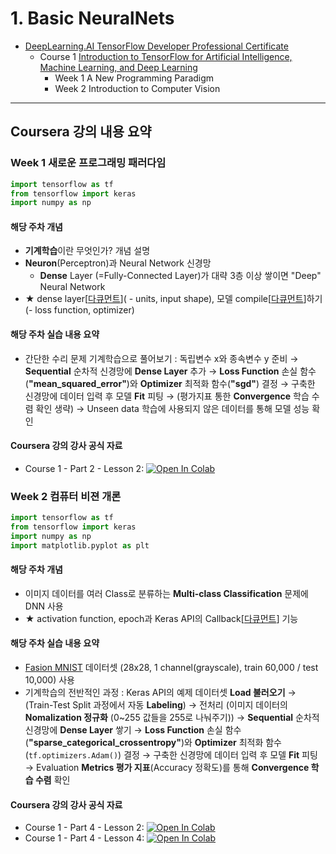 # 1. Basic NeuralNets

* [DeepLearning.AI TensorFlow Developer Professional Certificate](https://www.coursera.org/professional-certificates/tensorflow-in-practice)
  * Course 1 [Introduction to TensorFlow for Artificial Intelligence, Machine Learning, and Deep Learning](https://www.coursera.org/learn/introduction-tensorflow?specialization=tensorflow-in-practice)
    * Week 1 A New Programming Paradigm
    * Week 2 Introduction to Computer Vision

---



## Coursera 강의 내용 요약

### Week 1 새로운 프로그래밍 패러다임

```python
import tensorflow as tf
from tensorflow import keras
import numpy as np
```

#### 해당 주차 개념

* **기계학습**이란 무엇인가? 개념 설명
* **Neuron**(Perceptron)과 Neural Network 신경망
  * **Dense** Layer (=Fully-Connected Layer)가 대략 3층 이상 쌓이면 "Deep" Neural Network
* ★ dense layer[[다큐먼트](https://www.tensorflow.org/api_docs/python/tf/keras/layers/Dense)]\( - units, input shape\), 모델 compile[[다큐먼트](https://www.tensorflow.org/api_docs/python/tf/keras/Model#compile)]하기(- loss function, optimizer)

#### 해당 주차 실습 내용 요약

* 간단한 수리 문제 기계학습으로 풀어보기
  : 독립변수 x와 종속변수 y 준비
  → **Sequential** 순차적 신경망에 **Dense Layer** 추가
  → **Loss Function** 손실 함수(**"mean_squared_error"**)와 **Optimizer** 최적화 함수(**"sgd"**) 결정 
  → 구축한 신경망에 데이터 입력 후 모델 **Fit** 피팅 
  → (평가지표 통한 **Convergence** 학습 수렴 확인 생략)
  → Unseen data 학습에 사용되지 않은 데이터를 통해 모델 성능 확인

#### Coursera 강의 강사 공식 자료

* Course 1 - Part 2 - Lesson 2: [![Open In Colab](https://colab.research.google.com/assets/colab-badge.svg)](https://colab.research.google.com/github/lmoroney/dlaicourse/blob/master/Course%201%20-%20Part%202%20-%20Lesson%202%20-%20Notebook.ipynb)



### Week 2 컴퓨터 비젼 개론

```python
import tensorflow as tf
from tensorflow import keras
import numpy as np
import matplotlib.pyplot as plt
```

#### 해당 주차 개념

* 이미지 데이터를 여러 Class로 분류하는 **Multi-class Classification** 문제에 DNN 사용
* ★ activation function, epoch과 Keras API의 Callback[[다큐먼트](https://www.tensorflow.org/api_docs/python/tf/keras/callbacks/Callback)] 기능

#### 해당 주차 실습 내용 요약

* [Fasion MNIST](https://github.com/zalandoresearch/fashion-mnist) 데이터셋 (28x28, 1 channel(grayscale), train 60,000 / test 10,000) 사용
* 기계학습의 전반적인 과정
  : Keras API의 예제 데이터셋 **Load 불러오기** → (Train-Test Split 과정에서 자동 **Labeling**)
  → 전처리 (이미지 데이터의 **Nomalization 정규화** (0~255 값들을 255로 나눠주기)) 
  → **Sequential** 순차적 신경망에 **Dense Layer** 쌓기 
  → **Loss Function** 손실 함수(**"sparse_categorical_crossentropy"**)와 **Optimizer** 최적화 함수(```tf.optimizers.Adam()```) 결정 
  → 구축한 신경망에 데이터 입력 후 모델 **Fit** 피팅
  → Evaluation **Metrics 평가 지표**(Accuracy 정확도)를 통해 **Convergence 학습 수렴** 확인

#### Coursera 강의 강사 공식 자료

* Course 1 - Part 4 - Lesson 2: [![Open In Colab](https://colab.research.google.com/assets/colab-badge.svg)](https://colab.research.google.com/github/lmoroney/dlaicourse/blob/master/Course%201%20-%20Part%204%20-%20Lesson%202%20-%20Notebook.ipynb)
* Course 1 - Part 4 - Lesson 4: [![Open In Colab](https://colab.research.google.com/assets/colab-badge.svg)](https://colab.research.google.com/github/lmoroney/dlaicourse/blob/master/Course%201%20-%20Part%204%20-%20Lesson%204%20-%20Notebook.ipynb)

